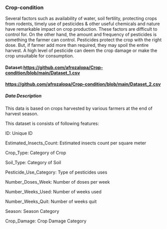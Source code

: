 ### Crop-condition
Several factors such as availability of water, soil fertility, protecting crops from rodents, timely use of pesticides & other useful chemicals and nature have remarkable 
impact on crop production. These factors are difficult to control for. On the other hand, the amount and frequency of pesticides is something the farmer can control.
Pesticides protect the crop with the right dose. But, if farmer add more than required, they may spoil the entire harvest. A high level of pesticide can deem the crop damage or make the crop unsuitable for consumption. 
#### Dataset:https://github.com/afrozalopa/Crop-condition/blob/main/Dataset_1.csv
####             https://github.com/afrozalopa/Crop-condition/blob/main/Dataset_2.csv
##### Data Description
This data is based on crops harvested by various farmers at the end of harvest season.

This dataset is consists of following features: 

ID: Unique ID

Estimated_Insects_Count: Estimated insects count per square meter

Crop_Type:	Category of Crop

Soil_Type:	Category of Soil 

Pesticide_Use_Category:	Type of pesticides uses 

Number_Doses_Week:	Number of doses per week

Number_Weeks_Used:	Number of weeks used

Number_Weeks_Quit:	Number of weeks quit

Season:	Season Category 

Crop_Damage:	Crop Damage Category 

